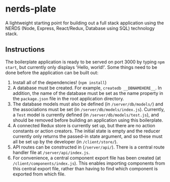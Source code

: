 # nerds-plate

A lightweight starting point for building out a full stack application using
the NERDS (Node, Express, React/Redux, Database using SQL) technology stack.

## Instructions

The boilerplate application is ready to be served on port 3000 by typing
`npm start`, but currently only displays 'Hello, world!'. Some things need to
be done before the application can be built out:

1. Install all of the dependencies! (`npm install`)
2. A database must be created. For example, `createdb __DBNAMEHERE__`.
   In addition, the name of the database must be set as the name property in the
   `package.json` file in the root application directory.
3. The database models must also be defined (in `/server/db/models/`) and the
   associations must be set (in `/server/db/models/index.js`). Currently, a
   `Test` model is currently defined (in `/server/db/models/test.js`), and
   should be removed before building an application using this boilerplate.
4. A connected Redux store is currently set up, but there are no action
   constants or action creators. The initial state is empty and the reducer
   currently only returns the passed-in state argument, and so these must all be
   set up by the developer (in `/client/store/`).
5. API routes can be constructed in (`/server/api/`). There is a central route
   handler file at `/server/api/index.js`.
6. For convenience, a central component export file has been created
   (at `/client/components/index.js`). This enables importing components from
   this central export file, rather than having to find which component is
   exported from which file.
